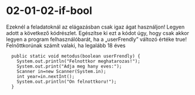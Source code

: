 # 02-01-02-if-bool

Ezeknél a feladatoknál az elágazásban csak igaz ágat használjon!
Legyen adott a következő kódrészlet. Egészítse ki ezt a kódot úgy, hogy csak akkor legyen a program felhasználóbarát, ha a „userFrendly” változó értéke true! Felnőttkorúnak számít valaki, ha legalább 18 éves
```
  public static void metodus(boolean userFrendly) {
    System.out.println("Felnottkor meghatarozas!");
    System.out.print("Adja meg hany eves:");
    Scanner in=new Scanner(System.in);
    int year=in.nextInt();
    System.out.println("On felnottkoru!");
  }
```
